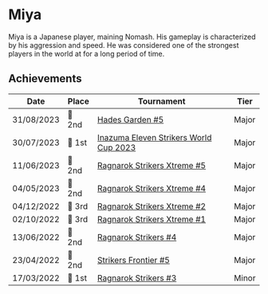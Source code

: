 # Miya

Miya is a Japanese player, maining Nomash.
His gameplay is characterized by his aggression and speed. 
He was considered one of the strongest players in the world at for a long period of time.

## Achievements

| Date | Place | Tournament | Tier |
| - | - | - | - |
| 31/08/2023 |:2nd_place_medal: 2nd | [Hades Garden #5](../../tournaments/hg/hg5.md) | Major |
| 30/07/2023 |:1st_place_medal: 1st | [Inazuma Eleven Strikers World Cup 2023](../../tournaments/worldcup23.md) | Major |
| 11/06/2023 |:2nd_place_medal: 2nd | [Ragnarok Strikers Xtreme #5](../../tournaments/ragna/ragnax5.md) | Major |
| 04/05/2023 |:2nd_place_medal: 2nd | [Ragnarok Strikers Xtreme #4](../../tournaments/ragna/ragnax4.md) | Major |
| 04/12/2022 |:3rd_place_medal: 3rd | [Ragnarok Strikers Xtreme #2](../../tournaments/ragna/ragnax2.md) | Major |
| 02/10/2022 |:3rd_place_medal: 3rd | [Ragnarok Strikers Xtreme #1](../../tournaments/ragna/ragnax1.md) | Major |
| 13/06/2022 |:2nd_place_medal: 2nd | [Ragnarok Strikers #4](../../tournaments/ragna/ragna4.md) | Major |
| 23/04/2022 |:2nd_place_medal: 2nd | [Strikers Frontier #5](../../tournaments/sf/sf5.md) | Major |
| 17/03/2022 |:1st_place_medal: 1st | [Ragnarok Strikers #3](../../tournaments/ragna/ragna3.md) | Minor |
